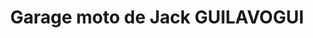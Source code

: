 ---
title: "Garage moto de Jack GUILAVOGUI"
url: /macenta/garage-moto-de-jack-guilavogui/
shop: Autowerkstatt
---